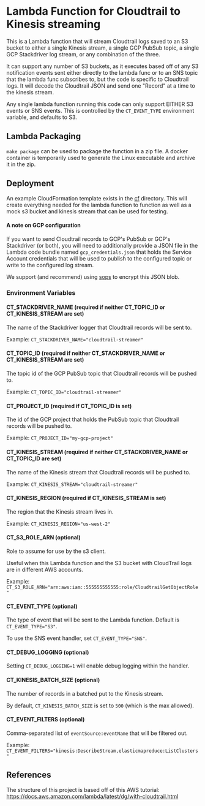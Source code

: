 # Lambda Function for Cloudtrail to Kinesis streaming

This is a Lambda function that will stream Cloudtrail logs saved to an S3 bucket to
either a single Kinesis stream, a single GCP PubSub topic, a single GCP Stackdriver log
stream, or any combination of the three.

It can support any number of S3 buckets, as it executes based off of any S3 notification
events sent either directly to the lambda func or to an SNS topic that the lambda func subscribes
to, but the code is specific to Cloudtrail logs. It will decode
the Cloudtrail JSON and send one "Record" at a time to the kinesis stream.

Any single lambda function running this code can only support EITHER S3 events or SNS events.
This is controlled by the `CT_EVENT_TYPE` environment variable, and defaults to S3.

## Lambda Packaging

`make package` can be used to package the function in a zip file. A docker container is
temporarily used to generate the Linux executable and archive it in the zip.

## Deployment

An example CloudFormation template exists in the [cf](./cf) directory. This will
create everything needed for the lambda function to function as well as a mock s3
bucket and kinesis stream that can be used for testing.

#### A note on GCP configuration

If you want to send Cloudtrail records to GCP's PubSub or GCP's Stackdriver (or both), you will need to additionally
provide a JSON file in the Lambda code bundle named `gcp_credentials.json` that holds the Service Account credentials
that will be used to publish to the configured topic or write to the configured log stream.

We support (and recommend) using [sops](https://github.com/mozilla/sops) to encrypt this JSON blob.

### Environment Variables

#### CT_STACKDRIVER_NAME (required if neither CT_TOPIC_ID or CT_KINESIS_STREAM are set)

The name of the Stackdriver logger that Cloudtrail records will be sent to.

Example: `CT_STACKDRIVER_NAME="cloudtrail-streamer"`

#### CT_TOPIC_ID (required if neither CT_STACKDRIVER_NAME or CT_KINESIS_STREAM are set)

The topic id of the GCP PubSub topic that Cloudtrail records will be pushed to.

Example: `CT_TOPIC_ID="cloudtrail-streamer"`

#### CT_PROJECT_ID (required if CT_TOPIC_ID is set)

The id of the GCP project that holds the PubSub topic that Cloudtrail records will be pushed to.

Example: `CT_PROJECT_ID="my-gcp-project"`

#### CT_KINESIS_STREAM (required if neither CT_STACKDRIVER_NAME or CT_TOPIC_ID are set)

The name of the Kinesis stream that Cloudtrail records will be pushed to.

Example: `CT_KINESIS_STREAM="cloudtrail-streamer"`

#### CT_KINESIS_REGION (required if CT_KINESIS_STREAM is set)

The region that the Kinesis stream lives in.

Example: `CT_KINESIS_REGION="us-west-2"`

#### CT_S3_ROLE_ARN (optional)

Role to assume for use by the s3 client.

Useful when this Lambda function and the S3 bucket with CloudTrail logs are in different AWS accounts.

Example: `CT_S3_ROLE_ARN="arn:aws:iam::555555555555:role/CloudtrailGetObjectRole"`

#### CT_EVENT_TYPE (optional)

The type of event that will be sent to the Lambda function. Default is `CT_EVENT_TYPE="S3"`.

To use the SNS event handler, set `CT_EVENT_TYPE="SNS"`.

#### CT_DEBUG_LOGGING (optional)

Setting `CT_DEBUG_LOGGING=1` will enable debug logging within the handler.

#### CT_KINESIS_BATCH_SIZE (optional)

The number of records in a batched put to the Kinesis stream.

By default, `CT_KINESIS_BATCH_SIZE` is set to `500` (which is the max allowed).

#### CT_EVENT_FILTERS (optional)

Comma-separated list of `eventSource:eventName` that will be filtered out.

Example: `CT_EVENT_FILTERS="kinesis:DescribeStream,elasticmapreduce:ListClusters"`

## References

The structure of this project is based off of this AWS tutorial:
https://docs.aws.amazon.com/lambda/latest/dg/with-cloudtrail.html
